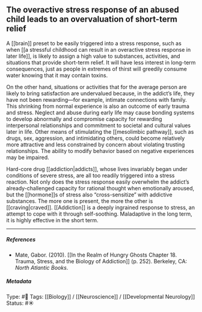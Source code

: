 ## The overactive stress response of an abused child leads to an overvaluation of short-term relief  # 

A [[brain]] preset to be easily triggered into a stress response, such as when [[a stressful childhood can result in an overactive stress response in later life]], is likely to assign a high value to substances, activities, and situations that provide short-term relief. It will have less interest in long-term consequences, just as people in extremes of thirst will greedily consume water knowing that it may contain toxins.

On the other hand, situations or activities that for the average person are likely to bring satisfaction are undervalued because, in the addict’s life, they have not been rewarding—for example, intimate connections with family. This shrinking from normal experience is also an outcome of early trauma and stress. Neglect and abuse during early life may cause bonding systems to develop abnormally and compromise capacity for rewarding interpersonal relationships and commitment to societal and cultural values later in life. Other means of stimulating the [[mesolimbic pathway]], such as drugs, sex, aggression, and intimidating others, could become relatively more attractive and less constrained by concern about violating trusting relationships. The ability to modify behavior based on negative experiences may be impaired.

Hard-core drug [[addiction|addicts]], whose lives invariably began under conditions of severe stress, are all too readily triggered into a stress reaction. Not only does the stress response easily overwhelm the addict’s already-challenged capacity for rational thought when emotionally aroused, but the [[hormone]]s of stress also “cross-sensitize” with addictive substances. The more one is present, the more the other is [[craving|craved]]. [[Addiction]] is a deeply ingrained response to stress, an attempt to cope with it through self-soothing. Maladaptive in the long term, it is highly effective in the short term.

___

##### References

- Mate, Gabor. (2010). [[In the Realm of Hungry Ghosts Chapter 18. Trauma, Stress, and the Biology of Addiction]] (p. 252). Berkeley, CA: _North Atlantic Books_.

##### Metadata

Type: #🔴 
Tags: [[Biology]] / [[Neuroscience]] / [[Developmental Neurology]]
Status: #☀️ 